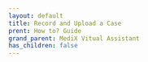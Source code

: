 ```yaml
---
layout: default
title: Record and Upload a Case
prent: How to? Guide
grand_parent: MediX Vitual Assistant
has_children: false
---
```


